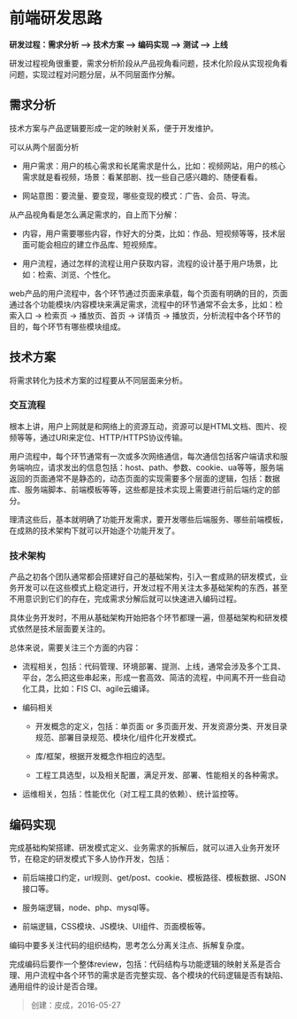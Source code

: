 # 前端研发思路

**研发过程：需求分析 --> 技术方案 --> 编码实现 --> 测试 --> 上线**

研发过程视角很重要，需求分析阶段从产品视角看问题，技术化阶段从实现视角看问题，实现过程对问题分层，从不同层面作分解。

## 需求分析

技术方案与产品逻辑要形成一定的映射关系，便于开发维护。

可以从两个层面分析

- 用户需求：用户的核心需求和长尾需求是什么，比如：视频网站，用户的核心需求就是看视频，场景：看某部剧、找一些自己感兴趣的、随便看看。

- 网站意图：要流量、要变现，哪些变现的模式：广告、会员、导流。

从产品视角看是怎么满足需求的，自上而下分解：

- 内容，用户需要哪些内容，作好大的分类，比如：作品、短视频等等，技术层面可能会相应的建立作品库、短视频库。

- 用户流程，通过怎样的流程让用户获取内容，流程的设计基于用户场景，比如：检索、浏览、个性化。

web产品的用户流程中，各个环节通过页面来承载，每个页面有明确的目的，页面通过各个功能模块/内容模块来满足需求，流程中的环节通常不会太多，比如：检索入口 -> 检索页 -> 播放页、首页 -> 详情页 -> 播放页，分析流程中各个环节的目的，每个环节有哪些模块组成。

## 技术方案

将需求转化为技术方案的过程要从不同层面来分析。

### 交互流程

根本上讲，用户上网就是和网络上的资源互动，资源可以是HTML文档、图片、视频等等，通过URI来定位、HTTP/HTTPS协议传输。

用户流程中，每个环节通常有一次或多次网络通信，每次通信包括客户端请求和服务端响应，请求发出的信息包括：host、path、参数、cookie、ua等等，服务端返回的页面通常不是静态的，动态页面的实现需要多个层面的逻辑，包括：数据库、服务端脚本、前端模板等等，这些都是技术实现上需要进行前后端约定的部分。

理清这些后，基本就明确了功能开发需求，要开发哪些后端服务、哪些前端模板，在成熟的技术架构下就可以开始逐个功能开发了。

### 技术架构

产品之初各个团队通常都会搭建好自己的基础架构，引入一套成熟的研发模式，业务开发可以在这些模式上稳定进行，开发过程不用关注太多基础架构的东西，甚至不用意识到它们的存在，完成需求分解后就可以快速进入编码过程。

具体业务开发时，不用从基础架构开始把各个环节都理一遍，但基础架构和研发模式依然是技术层面要关注的。

总体来说，需要关注三个方面的内容：

- 流程相关，包括：代码管理、环境部署、提测、上线，通常会涉及多个工具、平台，怎么把这些串起来，形成一套高效、简洁的流程，中间离不开一些自动化工具，比如：FIS CI、agile云编译。

- 编码相关

	- 开发概念的定义，包括：单页面 or 多页面开发、开发资源分类、开发目录规范、部署目录规范、模块化/组件化开发模式。

	- 库/框架，根据开发概念作相应的选型。

	- 工程工具选型，以及相关配置，满足开发、部署、性能相关的各种需求。

- 运维相关，包括：性能优化（对工程工具的依赖）、统计监控等。

## 编码实现

完成基础构架搭建、研发模式定义、业务需求的拆解后，就可以进入业务开发环节，在稳定的研发模式下多人协作开发，包括：

- 前后端接口约定，url规则、get/post、cookie、模板路径、模板数据、JSON接口等。

- 服务端逻辑，node、php、mysql等。

- 前端逻辑，CSS模块、JS模块、UI组件、页面模板等。

编码中要多关注代码的组织结构，思考怎么分离关注点、拆解复杂度。

完成编码后要作一个整体review，包括：代码结构与功能逻辑的映射关系是否合理、用户流程中各个环节的需求是否完整实现、各个模块的代码逻辑是否有缺陷、通用组件的设计是否合理。

> 创建：皮成，2016-05-27

